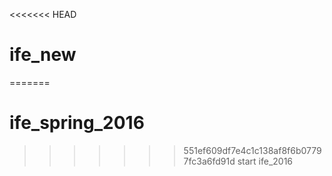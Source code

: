 <<<<<<< HEAD
# ife_new
=======
# ife_spring_2016
>>>>>>> 551ef609df7e4c1c138af8f6b07797fc3a6fd91d
start ife_2016